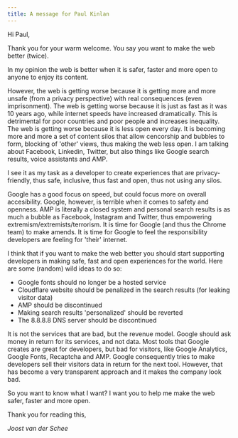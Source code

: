 ```yaml
---
title: A message for Paul Kinlan
---
```


Hi Paul, 

Thank you for your warm welcome. You say you want to make the web better (twice). 

In my opinion the web is better when it is safer, faster and more open to anyone to enjoy its content. 

However, the web is getting worse because it is getting more and more unsafe (from a privacy perspective) with real consequences (even imprisonment). The web is getting worse because it is just as fast as it was 10 years ago, while internet speeds have increased dramatically. This is detrimental for poor countries and poor people and increases inequality. The web is getting worse because it is less open every day. It is becoming more and more a set of content silos that allow cencorship and bubbles to form, blocking of 'other' views, thus making the web less open. I am talking about Facebook, Linkedin, Twitter, but also things like Google search results, voice assistants and AMP. 

I see it as my task as a developer to create experiences that are privacy-friendly, thus safe, inclusive, thus fast and open, thus not using any silos. 

Google has a good focus on speed, but could focus more on overall accesibility. Google, however, is terrible when it comes to safety and openness. AMP is literally a closed system and personal search results is as much a bubble as Facebook, Instagram and Twitter, thus empowering extremism/extremists/terrorism. It is time for Google (and thus the Chrome team) to make amends. It is time for Google to feel the responsibility developers are feeling for 'their' internet. 

I think that if you want to make the web better you should start supporting developers in making safe, fast and open experiences for the world. Here are some (random) wild ideas to do so: 

- Google fonts should no longer be a hosted service
- Cloudflare website should be penalized in the search results (for leaking visitor data)
- AMP should be discontinued
- Making search results 'personalized' should be reverted
- The 8.8.8.8 DNS server should be discontinued

It is not the services that are bad, but the revenue model. Google should ask money in return for its services, and not data. Most tools that Google creates are great for developers, but bad for visitors, like Google Analytics, Google Fonts, Recaptcha and AMP. Google consequently tries to make developers sell their visitors data in return for the next tool. However, that has become a very transparent approach and it makes the company look bad.

So you want to know what I want? I want you to help me make the web safer, faster and more open. 

Thank you for reading this,

*Joost van der Schee*